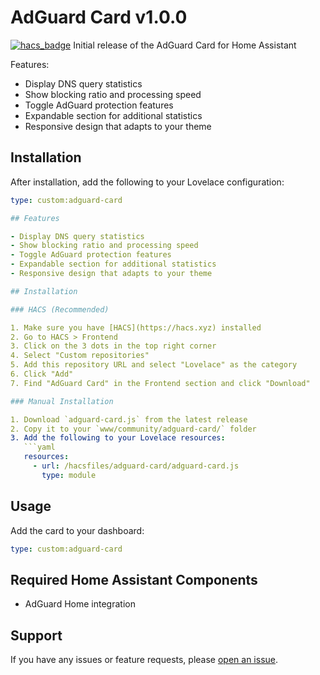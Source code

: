 # AdGuard Card v1.0.0

[![hacs_badge](https://img.shields.io/badge/HACS-Default-orange.svg?style=for-the-badge)](https://github.com/hacs/integration)
Initial release of the AdGuard Card for Home Assistant

Features:

- Display DNS query statistics
- Show blocking ratio and processing speed
- Toggle AdGuard protection features
- Expandable section for additional statistics
- Responsive design that adapts to your theme

## Installation

After installation, add the following to your Lovelace configuration:

````yaml
type: custom:adguard-card

## Features

- Display DNS query statistics
- Show blocking ratio and processing speed
- Toggle AdGuard protection features
- Expandable section for additional statistics
- Responsive design that adapts to your theme

## Installation

### HACS (Recommended)

1. Make sure you have [HACS](https://hacs.xyz) installed
2. Go to HACS > Frontend
3. Click on the 3 dots in the top right corner
4. Select "Custom repositories"
5. Add this repository URL and select "Lovelace" as the category
6. Click "Add"
7. Find "AdGuard Card" in the Frontend section and click "Download"

### Manual Installation

1. Download `adguard-card.js` from the latest release
2. Copy it to your `www/community/adguard-card/` folder
3. Add the following to your Lovelace resources:
   ```yaml
   resources:
     - url: /hacsfiles/adguard-card/adguard-card.js
       type: module
````

## Usage

Add the card to your dashboard:

```yaml
type: custom:adguard-card
```

## Required Home Assistant Components

- AdGuard Home integration

## Support

If you have any issues or feature requests, please [open an issue](https://github.com/yourusername/adguard-card/issues).
